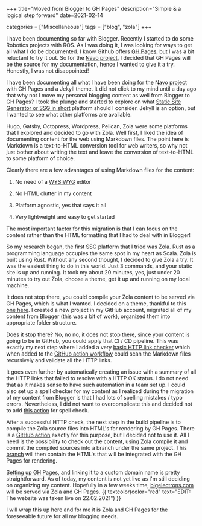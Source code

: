 +++
title="Moved from Blogger to GH Pages"
description="Simple & a logical step forward"
date=2021-02-14

categories = ["Miscellaneous"]
tags = ["blog", "zola"]
+++


I have been documenting so far with Blogger. Recently I started to do some Robotics projects with ROS. As I was doing it, I was looking for ways to get all what
I do be documented. I know Github offers [GH Pages](https://pages.github.com/), but I was a bit reluctant to try it out. 
So for the [Navo project](https://github.com/navo-org), I decided that GH Pages will be the source for my documentation, hence I wanted to give it a try. 
Honestly, I was not disappointed!

I have been documenting all what I have been doing for the [Navo project](https://github.com/navo-org) with GH Pages and a Jekyll theme. It did not click to
my mind until a day ago that why not I move my personal blogging content as well from Blogger to GH Pages? I took the plunge and started to explore on 
what [Static Site Generator or SSG in short](https://en.wikipedia.org/wiki/Web_template_system#Static_site_generators) platform should I consider. Jekyll is an option, but
I wanted to see what other platforms are available. 

Hugo, Gatsby, Octopress, Wordpress, Pelican, Zola were some platforms that I explored and decided to go with Zola. Well first, I liked the idea
of documenting content for the web using Markdown files. The point here is Markdown is a text-to-HTML conversion tool for web writers, so why not just 
bother about writing the text and leave the conversion of text-to-HTML to some platform of choice. 

Clearly there are a few advantages of using Markdown files for the content:

1. No need of a [WYSIWYG](https://en.wikipedia.org/wiki/WYSIWYG) editor

2. No HTML clutter in my content

3. Platform agnostic, yes that says it all

4. Very lightweight and easy to get started

The most important factor for this migration is that I can focus on the content rather than the HTML formatting that I had to deal with in Blogger!

So my research began, the first SSG platform that I tried was Zola. Rust as a programming language occupies the same spot in my heart as Scala. Zola is built using Rust. Without any
second thought, I decided to give Zola a try. It was the easiest thing to do in this world. Just 3 commands, and your static site is up and running. It took my about 20 minutes, yes, just 
under 20 minutes to try out Zola, choose a theme, get it up and running on my local machine.

It does not stop there, you could compile your Zola content to be served via GH Pages, which is what I wanted. I decided on a theme, thankful to this [one here](https://www.getzola.org/themes/deepthought/).
I created a new project in my GitHub account, migrated all of my content from Blogger (this was a bit of work), organized them into appropriate folder structure.

Does it stop there? No, no no, it does not stop there, since your content is going to be in GitHub, you could apply that CI / CD pipeline. This was exactly my next step where I added a very
[basic HTTP link checker](https://github.com/lycheeverse/lychee-action) which when added to the [GitHub action workflow](https://github.com/joesan/joesan-me/actions) could scan the 
Markdown files recursively and validate all the HTTP links. 

It goes even further by automatically creating an issue with a summary of all the HTTP links that failed to resolve with a HTTP OK status. I do not need
that as it makes sense to have such automation in a team set up. I could also set up a spell checker for my content as I realized during the migration of my content from Blogger is that I had lots
of spelling mistakes / typo errors. Nevertheless, I did not want to overcomplicate this and decided not to add [this action](https://github.com/marketplace/actions/check-spelling-js-vue-html-markdown-text) for spell check.

After a successful HTTP check, the next step in the build pipeline is to compile the Zola source files into HTML's for rendering by GH Pages. There is a [GitHub action](https://github.com/shalzz/zola-deploy-action) 
exactly for this purpose, but I decided not to use it. All I need is the possibility to check out the content, using Zola compile it and commit the compiled sources into a branch under the same
project. This [branch](https://github.com/joesan/joesan-me/tree/gh-pages) will then contain the HTML's that will be integrated with the GH Pages for rendering. 

[Setting up GH Pages](https://docs.github.com/en/github/working-with-github-pages/managing-a-custom-domain-for-your-github-pages-site), and linking it to a custom domain name is pretty 
straightforward. As of today, my content is not yet live as I'm still deciding on organizing my content. Hopefully in a few weeks time, [bigelectrons.com](https://bigelectrons.com) will be
served via Zola and GH Pages. {{ textcolor(color="red" text="EDIT: The website was taken live on 22.02.2021") }}

I will wrap this up here and for me it is Zola and GH Pages for the foreseeable future for all my blogging needs.
